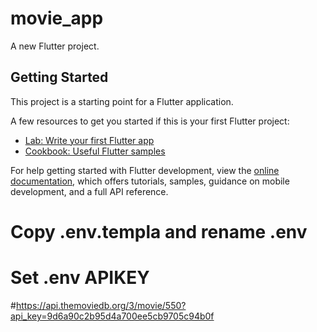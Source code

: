 # movie_app

A new Flutter project.

## Getting Started

This project is a starting point for a Flutter application.

A few resources to get you started if this is your first Flutter project:

- [Lab: Write your first Flutter app](https://docs.flutter.dev/get-started/codelab)
- [Cookbook: Useful Flutter samples](https://docs.flutter.dev/cookbook)

For help getting started with Flutter development, view the
[online documentation](https://docs.flutter.dev/), which offers tutorials,
samples, guidance on mobile development, and a full API reference.

# Copy .env.templa and rename .env
# Set .env APIKEY
#https://api.themoviedb.org/3/movie/550?api_key=9d6a90c2b95d4a700ee5cb9705c94b0f